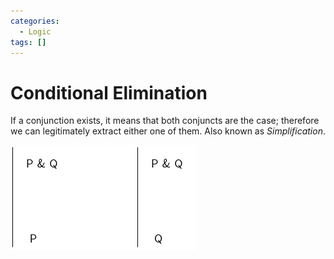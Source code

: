 ```yaml
---
categories:
  - Logic
tags: []
---
```


# Conditional Elimination

If a conjunction exists, it means that both conjuncts are the case; therefore we
can legitimately extract either one of them. Also known as _Simplification_.

![](/img/conjunc-elim.png)
